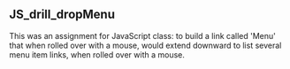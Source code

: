 ## JS_drill_dropMenu
This was an assignment for JavaScript class: to build a link called 'Menu' that when rolled over with a mouse, would extend downward to list several menu item links, when rolled over with a mouse.
